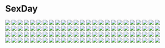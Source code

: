 # SexDay
![](https://konachan.com/jpeg/fd0d6cabaee3b2bd770872f224d5de3f/Konachan.com%20-%20199214%20animal_ears%20ass%20bed%20black_hair%20bow%20breast_hold%20breasts%20bunnygirl%20long_hair%20nipples%20original%20red_eyes%20suzune_rena%20tail%20thighhighs%20wristwear.jpg)
![](https://konachan.com/image/65b9525ecbdf6400da94d5afe8802b08/Konachan.com%20-%2098593%20all_male%20cardfight%21%21_vanguard%20male%20sendou_aichi%20trap.jpg)
![](https://konachan.com/jpeg/950214534c4332dadb7d6d97395dd74a/Konachan.com%20-%2017589%20hazuki%20tsukuyomi_moon_phase.jpg)
![](https://konachan.com/image/d2e3dbda18bda079e1c43ebe2a878084/Konachan.com%20-%2051253%20akiyama_mio%20k-on%21.jpg)
![](https://konachan.com/image/5e3bdb1ee337fe821e4d1146143a5fb8/Konachan.com%20-%20294000%202girls%20anthropomorphism%20azur_lane%20cameltoe%20le_malin_%28azur_lane%29%20nipples%20rhineheim%20see_through%20unicorn_%28azur_lane%29.jpg)
![](https://konachan.com/jpeg/89efbe7ce15926c54d779468e0fe23ec/Konachan.com%20-%20276611%20black_eyes%20black_hair%20bleach%20breasts%20dress%20green_eyes%20inoue_orihime%20male%20marmaladica%20orange_hair%20ulquiorra_schiffer%20watermark.jpg)
![](https://konachan.com/image/a3696da657320d425f78ab14ea6aade0/Konachan.com%20-%2080743%20animal_ears%20bunny_ears%20bunnygirl%20clouds%20dress%20inaba_tewi%20long_hair%20purple_hair%20reisen_udongein_inaba%20ribbons%20short_hair%20sky%20touhou%20usagihime.jpg)
![](https://konachan.com/image/1c94f059619cba2be9a6d6ece6dc9b6b/Konachan.com%20-%20285509%20blonde_hair%20blush%20breasts%20bubbles%20dress%20flowers%20green_eyes%20long_hair%20necklace%20original%20ribbons%20see_through%20sousouman%20underwater%20water%20wristwear.jpg)
![](https://konachan.com/image/003bfcb8f17abb3a2fb3017576080955/Konachan.com%20-%207579%20koge_donbo%20misha%20pita_ten%20shia.jpg)
![](https://konachan.com/jpeg/cdafa655cfed8b6685a6abdfbe55d5e9/Konachan.com%20-%20238035%20ass%20barefoot%20beach%20bikini%20blonde_hair%20blue_eyes%20blush%20breasts%20fujima_emiri%20long_hair%20navel%20nipples%20sayori%20scan%20shorts%20smile%20swimsuit%20water%20wet.jpg)
![](https://konachan.com/image/acc5ed8377e5f6a58a13a2290529068f/Konachan.com%20-%20192659%20animal%20anthropomorphism%20failure_penguin%20gochou_%28comedia80%29%20group%20harusame_%28kancolle%29%20kantai_collection%20murasame_%28kancolle%29%20naka_%28kancolle%29%20penguin.jpg)
![](https://konachan.com/image/4b5bd29b729c60b1a19dfebcb183fa90/Konachan.com%20-%2071700%20black_eyes%20black_hair%20bleach%20book%20glasses%20gloves%20group%20kubo_tite%20long_hair%20male%20orange_eyes%20orange_hair%20red_eyes%20red_hair%20short_hair%20skirt%20tie.jpg)
![](https://konachan.com/jpeg/efea3c372eab57ff3b7b0fd9f6b92ea6/Konachan.com%20-%20223965%20blonde_hair%20breasts%20cropped%20maro_no_kanja_ha_gatenkei%20navel%20nipples%20nude%20pussy%20sakimi_ayase%20third-party_edit%20uncensored%20white.jpg)
![](https://konachan.com/image/56e6bbb2c472a51bcfa4a46e1730fd79/Konachan.com%20-%2012227%20aoyama_motoko%20kaolla_su%20konno_mitsune%20loli%20love_hina%20maehara_shinobu%20narusegawa_naru%20otohime_mutsumi.jpg)
![](https://konachan.com/image/2b156e150a5f96524c6c1d4ef068cfac/Konachan.com%20-%2017884%20bicolored_eyes%20kagurazaka_asuna%20mahou_sensei_negima%20twintails.jpg)
![](https://konachan.com/jpeg/74b5990194fd99107559a26ef2c1c6aa/Konachan.com%20-%20245760%202girls%20aqua_eyes%20bikini%20blonde_hair%20breasts%20cleavage%20game_cg%20gloves%20green_eyes%20long_hair%20navel%20ponytail%20purple_hair%20swimsuit%20wanaca%20water%20wink.jpg)
![](https://konachan.com/image/f9722a9eb1bb891fdb1f6721175563c4/Konachan.com%20-%20100985%20corrector_yui%20hamada_youho%20shinozaki_ai.jpg)
![](https://konachan.com/jpeg/c8061469ba826aa93124a955d96cbe5b/Konachan.com%20-%20271916%20aqua_eyes%20barefoot%20bed%20dress%20food%20loli%20original%20panties%20phone%20red_hair%20shiraki_shiori%20short_hair%20striped_panties%20underwear.jpg)
![](https://konachan.com/image/66b5d311c5936dd425c7487b2391c3ad/Konachan.com%20-%2016754%20black_hair%20blush%20bow%20mayumi_thyme%20nishimata_aoi%20school_uniform%20shuffle%20wink.jpg)
![](https://konachan.com/jpeg/98f5ccd1ab6601a2059c4187e4721d94/Konachan.com%20-%20251249%20blue_eyes%20blush%20book%20breasts%20brown_hair%20cum%20headband%20idolmaster%20necklace%20nipples%20no_bra%20nopan%20pussy%20sayori%20short_hair%20uncensored%20watermark.jpg)
![](https://konachan.com/image/2dd6cd6404c5f45c9ced70889827aa3c/Konachan.com%20-%2010294%20fay_d_flourite%20kurogane%20mokona%20tokyo_revelations%20tsubasa_reservoir_chronicle.jpg)
![](https://konachan.com/jpeg/8cea30fb7b68a36c2f9f8e984ec1aba3/Konachan.com%20-%20178845%20clouds%20jiji_%28character%29%20kiki%20majo_no_takkyuubin%20marirero_a%20night.jpg)
![](https://konachan.com/image/fa75a55df7541633ce194c2270a0dff7/Konachan.com%20-%20133628%20blush%20breasts%20furaido%20hat%20jpeg_artifacts%20long_hair%20nipples%20no_bra%20patchouli_knowledge%20purple_eyes%20purple_hair%20see_through%20touhou.jpg)
![](https://konachan.com/jpeg/f34a8c4e48185d2d20699072033f5559/Konachan.com%20-%20254784%20butterfly%20clouds%20cure_felice%20flowers%20hanami_kotoha%20long_hair%20mahou_girls_precure%21%20pink_hair%20precure%20sky%20wristwear%20yuutarou_%28fukiiincho%29.jpg)
![](https://konachan.com/jpeg/70e76cd956d184f8e868eb29b5aa3505/Konachan.com%20-%20201578%20anthropomorphism%20bed%20blush%20breasts%20cropped%20fang%20gray_hair%20long_hair%20maki_pei%20nipples%20panties%20panty_pull%20pubic_hair%20thighhighs%20topless%20underwear.jpg)
![](https://konachan.com/image/bf703b0f19c91caa732563a8bc94b11a/Konachan.com%20-%2024037%20anthropomorphism%20mac%20os-tan.jpg)
![](https://konachan.com/image/abc2a84f1c1a7ed40ed91bf09f7e81cf/Konachan.com%20-%20297248%202girls%20animal%20blush%20bow%20braids%20brown_eyes%20cape%20chibi%20christmas%20clouds%20dress%20gloves%20hat%20moon%20night%20ofuda%20pantyhose%20piyokichi%20santa_hat%20sky%20stars%20touhou.jpg)
![](https://konachan.com/image/8afbf18761a90252b39081f3adacec9f/Konachan.com%20-%20299527%20anus%20ass%20censored%20nyc%20original%20pussy.jpg)
![](https://konachan.com/jpeg/17fdfb604f6d42f23408b069b5ffb248/Konachan.com%20-%20118681%20archer%20armor%20berserker%20fate_stay_night%20fate_zero%20fate_%28series%29%20kotomine_kirei%20male%20matou_kariya%20saber%20true_assassin%20type-moon%20waver_velvet.jpg)
![](https://konachan.com/image/d669a6516036c6327b6a5181c7dae0bf/Konachan.com%20-%2099339%20mahou_shoujo_madoka_magica%20qni%20tomoe_mami%20weapon.jpg)
![](https://konachan.com/jpeg/0bae5dccb250c503b2253666c3e1d672/Konachan.com%20-%20117731%20animal%20bikini%20black_hair%20errant%20fish%20k-on%21%20nakano_azusa%20swimsuit%20twintails%20underwater%20water.jpg)
![](https://konachan.com/image/572cf83a6188e0867caeed89bb27bc6c/Konachan.com%20-%20186611%20armored_core%20armored_core_5%20armored_core%3A_verdict_day%20azul_%28ze-l%29%20gun%20mecha%20weapon.jpg)
![](https://konachan.com/jpeg/f97ec8d75d6c7db7d282a62cdaa8a9f7/Konachan.com%20-%20110582%20clouds%20dark%20hatsune_miku%20night%20silhouette%20sky%20stars%20sunset%20twintails%20vocaloid.jpg)
![](https://konachan.com/image/cc2d78e82f74246e030ed7b240660945/Konachan.com%20-%2029822%20aisia%20da_capo%20mizukoshi_mako%20shirakawa_kotori.jpg)
![](https://konachan.com/image/ed938a48d954682d3416ec83c176fbdb/Konachan.com%20-%20291790%20aqua_eyes%20ass%20blush%20breasts%20emoi_do%20flowers%20long_hair%20nipples%20no_bra%20original%20ponytail%20purple_hair%20sex.jpg)
![](https://konachan.com/image/49a841cd8f87a5580e5b79aa06e758fe/Konachan.com%20-%2052873%20hirasawa_yui%20k-on%21.jpg)
![](https://konachan.com/jpeg/ea11ddaa96f28f0b0e2f615034e9eeca/Konachan.com%20-%2034638%20food%20hiiragi_kagami%20lucky_star%20phone%20pocky.jpg)
![](https://konachan.com/image/75f89f7209eb86863a870ba667352282/Konachan.com%20-%20129130%20aliasing%20hatsune_miku%20kagamine_len%20kagamine_rin%20male%20vocaloid.jpg)
![](https://konachan.com/jpeg/d4a6774e773b2886ce71c4a4129de214/Konachan.com%20-%20204665%20anthropomorphism%20black_hair%20blue_eyes%20braids%20clouds%20grass%20kantai_collection%20ponytail%20rain%20school_uniform%20sky%20tagme_%28artist%29%20umbrella%20water.jpg)
![](https://konachan.com/jpeg/40e75625bd2c8623a4886e87dc537557/Konachan.com%20-%20164832%20barefoot%20bed%20book%20bra%20breasts%20dark_skin%20game_cg%20gray_hair%20hinomiya_konoka%20long_hair%20muririn%20navel%20nipples%20nude%20red_eyes%20towel%20underwear%20yuzusoft.jpg)
![](https://konachan.com/image/5964e844fb83b5812cf9971cabc1c0bc/Konachan.com%20-%20305277%20male%20original%20sword%20weapon%20xuefei_%28snowdrop%29.jpg)
![](https://konachan.com/jpeg/beb7c5cf805fd320b12ff1fb0000afc3/Konachan.com%20-%20254981%20bicolored_eyes%20blue_hair%20feathers%20original%20rain%20short_hair%20skirt%20tagme_%28artist%29%20thighhighs%20water%20wings.jpg)
![](https://konachan.com/image/ba693051e41a5ad91d266b560985bee0/Konachan.com%20-%2052365%20horibe_hiderou%20tagme%20umbrella.jpg)
![](https://konachan.com/jpeg/501aa7e9b90aa8cdc3018d8a51ac5c76/Konachan.com%20-%20265526%20aqua_eyes%20breasts%20furu_uso_-complete_four_seasons-%20gray_hair%20long_hair%20nipples%20nude%20pussy%20riichu%20teidou_setsuka%20third-party_edit%20uncensored%20white.jpg)
![](https://konachan.com/jpeg/398c0efdec0539b9ed8c200ead89a705/Konachan.com%20-%20281077%20censored%20game_cg%20kiss%20koi_to_koi_suru_utopia%20lovematic%20nude%20peko%20yashiki_moegi.jpg)
![](https://konachan.com/jpeg/b84fa0ea89e0bb6ad417864d578dd612/Konachan.com%20-%20118787%20bed%20black_hair%20bra%20breasts%20cabbit%20game_cg%20long_hair%20michiru_%28midori_no_umi%29%20midori_no_umi%20navel%20nipples%20panties%20saeki_hokuto%20underwear.jpg)
![](https://konachan.com/image/4b071f0b979d68563749bf4623b5081d/Konachan.com%20-%20306528%20blancpig_yryr%20blush%20choker%20hoodie%20hyperdimension_neptunia%20neptune%20purple_eyes%20purple_hair%20short_hair%20thighhighs%20wink.jpg)
![](https://konachan.com/jpeg/743571de5b3ba98cc3a09d67d976b4d3/Konachan.com%20-%20173356%20aoi_kumiko%20black_eyes%20black_hair%20blush%20glasses%20original%20panties%20pantyhose%20school_uniform%20underwear%20white.jpg)
![](https://konachan.com/jpeg/3bc266f4e339ef9ec1b5f9c3b0bfd84a/Konachan.com%20-%20222152%20hook%20matsushita_makako%20school_uniform%20strawberry_nauts%20suzunae_houmi%20transparent.jpg)
![](https://konachan.com/jpeg/11a02568826de67f323c98b5ff5c7703/Konachan.com%20-%20260611%20breasts%20cleavage%20food%20headphones%20logo%20long_hair%20nitroplus%20pink_hair%20purple_eyes%20sonico%20super_sonico%20thighhighs%20tsuji_santa%20valentine.jpg)
![](https://konachan.com/image/6f0a0b91246e13abc6419413f1f2fff8/Konachan.com%20-%20193759%20369minmin%20black_hair%20blue%20blue_eyes%20building%20goggles%20hat%20male%20original%20short_hair.jpg)
![](https://konachan.com/jpeg/c50d5efcd41574abcdcfa296113c5c91/Konachan.com%20-%20283935%202girls%20alcot%20bed%20blush%20breasts%20choker%20game_cg%20loverec%20narumi_yuu%20nipples%20no_bra%20nopan%20pussy%20short_hair%20spread_pussy%20swimsuit%20thighhighs%20uncensored%20wet.jpg)
![](https://konachan.com/jpeg/dc3d2a683e7645d1f90a09d940feeb4d/Konachan.com%20-%20154574%20aqua_hair%20league_of_legends%20nopan%20sona_buvelle%20twintails%20yellow_eyes.jpg)
![](https://konachan.com/image/41a551eb0a44d507f1ef9490c5387e70/Konachan.com%20-%2071675%20kagamine_len%20kagamine_rin%20male%20vocaloid.jpg)
![](https://konachan.com/image/c27ea87ab1f4a78e87b07bc43af4843c/Konachan.com%20-%20167006%20blue_eyes%20brown_hair%20candy%20food%20green_hair%20group%20hat%20long_hair%20mask%20ponytail%20red_eyes%20red_hair%20scarf%20sekibanki%20short_hair%20touhou%20white_hair%20wolfgirl.jpg)
![](https://konachan.com/jpeg/2b19c07f89e10cf5eea73488bc66ef1c/Konachan.com%20-%20185727%20ajishio%20ayase_eri%20breasts%20love_live%21_school_idol_project%20nipples%20third-party_edit%20toujou_nozomi%20white%20yuri.jpg)
![](https://konachan.com/image/15ba7f36c0128189677773180545d8f6/Konachan.com%20-%20282764%20akitsu_taira%20aliasing%20animal%20original%20school_uniform%20tiger.jpg)
![](https://konachan.com/image/b91a231489ba0a1ba1a95309a57fdd1b/Konachan.com%20-%20163966%20auruo_bossard%20b.c.n.y.%20cape%20erd_gin%20gunter_shulz%20levi_ackerman%20male%20petra_ral%20red_eyes%20shingeki_no_kyojin%20short_hair%20sword%20uniform%20weapon.jpg)
![](https://konachan.com/image/fa8602e62bd243d056d605ccd7f02ffa/Konachan.com%20-%2095050%20animal_ears%20catgirl%20flowers%20group%20horns%20kaenbyou_rin%20kisume%20loli%20minamura_halki%20nude%20petals%20pointed_ears%20polychromatic%20reiuji_utsuho%20tail%20touhou.jpg)
![](https://konachan.com/image/13fa756b800176cb0a5356ba3990eceb/Konachan.com%20-%20236160%20aqua_hair%20blonde_hair%20blush%20bow%20brown_eyes%20brown_hair%20game_console%20green_eyes%20group%20long_hair%20male%20megumin%20pajamas%20sasaki2020%20satou_kazuma%20short_hair.jpg)
![](https://konachan.com/image/5e7bf4cec1d3bbcd4e53adecb4234e27/Konachan.com%20-%20125195%20animal_ears%20fairy%20gloves%20original%20scarf%20tko_%28artist%29.jpg)
![](https://konachan.com/image/4dd4ab1c0cb96b008b0a2b3c55640a37/Konachan.com%20-%20270776%20animal_ears%20brown_hair%20building%20garter_belt%20gloves%20gun%20jpeg_artifacts%20long_hair%20navel%20original%20red_eyes%20skirt%20thighhighs%20tie%20weapon.jpg)
![](https://konachan.com/image/a9c5a360faa8155e76e762c179e4692a/Konachan.com%20-%2075846%20hirasawa_yui%20k-on%21.jpg)
![](https://konachan.com/image/5e9d08cb4697f2f7011612af753ceb2a/Konachan.com%20-%2061549%20barefoot%20breast_grab%20breasts%20sex%20suzumiya_haruhi%20suzumiya_haruhi_no_yuutsu%20wet.jpg)
![](https://konachan.com/jpeg/02c5befc8ac73f64797244d454b0ecdc/Konachan.com%20-%2020683%20chibi%20forte_stollen%20galaxy_angel%20milfeulle_sakuraba%20mint_blancmanche%20nomad%20ranpha_franboise%20vanilla_h.jpg)
![](https://konachan.com/image/e5b0e363c413e1269f87d0f67dda421b/Konachan.com%20-%20287303%20anthropomorphism%20ass%20bed%20blue_eyes%20blush%20cropped%20dark_skin%20hms_ark_royal_%28kancolle%29%20kantai_collection%20nude%20red_hair%20short_hair%20tama_%28seiga46239239%29.jpg)
![](https://konachan.com/image/51813e2730b7e469cf3e615f959be7c0/Konachan.com%20-%20299911%20breast_hold%20brown_eyes%20brown_hair%20clouds%20dress%20foo_midori%20original%20see_through%20short_hair%20signed%20sky%20sunset%20water.jpg)
![](https://konachan.com/jpeg/50103c23169f6de1ea8508521e57f179/Konachan.com%20-%20152677%20black_hair%20flowers%20otani_%28gloria%29%20red_eyes%20sleeping.jpg)
![](https://konachan.com/jpeg/0fd13d03733824c8eb0c76bdf4eb507a/Konachan.com%20-%20101293%20breasts%20brown_hair%20condom%20cum%20ikinari_anata_ni_koishiteiru%20karory%20maid%20nipples%20onigase_tane%20panties%20underwear.jpg)
![](https://konachan.com/image/e715f18a20c833adeed91b770beca745/Konachan.com%20-%20133053%20aquanauts_of_a_morning_calm%20asanagi_mio%20bikini%20breasts%20fizz%20summer%20swimsuit%20topless%20yamino_kenji.jpg)
![](https://konachan.com/image/2ee0363f17decdd0f50294db5efe8e42/Konachan.com%20-%20150322%20blue_hair%20chuunibyou_demo_koi_ga_shitai%21%20dress%20eyepatch%20hisama_kumako%20takanashi_rikka%20thighhighs.jpg)
![](https://konachan.com/image/c731c0cec7a01ed778b3b267b061d658/Konachan.com%20-%20245858%20black_hair%20blue_eyes%20breasts%20caitlyn%20garter%20gloves%20hat%20long_hair%20nipples%20no_bra%20nopan%20open_shirt%20penis%20police%20pussy%20sex%20skirt%20uncensored%20uniform.jpg)
![](https://konachan.com/image/7e47e95c4f13cce36ba5f4a7bf76aa4b/Konachan.com%20-%2052078%20breasts%20brown_eyes%20brown_hair%20cleavage%20elbow_gloves%20gloves%20meiko%20short_hair%20vocaloid.jpg)
![](https://konachan.com/image/d20f7bd18a71b20c5e17eb2bb27147fb/Konachan.com%20-%20126235%20blonde_hair%20blue_eyes%20gloves%20heart%20horns%20kagamine_rin%20kuroi_%28liar-player%29%20mask%20poker_face_%28vocaloid%29%20short_hair%20vocaloid.jpg)
![](https://konachan.com/image/309f96179ee8778fda4955060c69a83f/Konachan.com%20-%2075925%20cosplay%20glasses%20nagato_yuki%20suzumiya_haruhi_no_yuutsu%20touhou%20white.jpg)
![](https://konachan.com/image/53b46cd841701b7b246125adba760fc8/Konachan.com%20-%2041701%20all_male%20gokudera_hayato%20katekyou_hitman_reborn%20male%20vector.jpg)
![](https://konachan.com/jpeg/15e6ea7282a3a210e62c21725f430276/Konachan.com%20-%20300931%20blue_eyes%20brown_hair%20dark%20litra_%28ltr0312%29%20original%20short_hair%20sky%20snow.jpg)
![](https://konachan.com/image/c0d3c4dbcdb6d403f70aa073ee008004/Konachan.com%20-%2044145%20aika_s_granzchesta%20alice_carroll%20aria%20aria_pokoteng%20bikini%20mizunashi_akari%20swimsuit.jpg)
![](https://konachan.com/jpeg/aaa440c509bd0f6aacdffb5bcd9d48b1/Konachan.com%20-%20235802%20aircraft%20breasts%20brown_eyes%20brown_hair%20gloves%20long_hair%20original%20ponytail%20short_hair%20tokihama_jirou%20water%20watermark.jpg)
![](https://konachan.com/image/9f62c8abb41b2de5f5c49ba56bb60457/Konachan.com%20-%20208168%20animal_ears%20brown_hair%20catgirl%20chen%20kanzen_bouon%20sleeping%20socks%20tail%20touhou.jpg)
![](https://konachan.com/jpeg/15388790479d3a4c2a4f58fc8deb834a/Konachan.com%20-%20174548%20blonde_hair%20blue_eyes%20breasts%20cameltoe%20dengeki_hime%20logo%20long_hair%20nipples%20open_shirt%20panties%20ribbons%20scan%20skirt%20thighhighs%20underwear%20whirlpool.jpg)
![](https://konachan.com/image/78f6950fb7956a7e1fe9219d857eea67/Konachan.com%20-%2099796%20breasts%20futaba_channel_2%20game_cg%20genderswap%20loli%20ninoko%20nipples%20panties%20pink_hair%20shiina_yuuki%20shirt_lift%20underwear.jpg)
![](https://konachan.com/image/6f60dcd722a65e1ac1879fcff70410a5/Konachan.com%20-%20267590%20brown_eyes%20hat%20hoodie%20island_%28game%29%20long_hair%20ohara_rinne%20ttnap%20white_hair.jpg)
![](https://konachan.com/jpeg/a530feb5dec12263ead34b9601e2e0f7/Konachan.com%20-%20145088%20blush%20brown_eyes%20brown_hair%20condom%20flat_chest%20loli%20long_hair%20navel%20nipples%20to_love_ru%20topless%20white%20wink%20yuuki_mikan.jpg)
![](https://konachan.com/image/f4173a9bf88449270e6578cee0281021/Konachan.com%20-%2070318%20all_male%20aqua_eyes%20blonde_hair%20clouds%20headphones%20hekicha%20kagamine_len%20male%20short_hair%20tie%20vocaloid.jpg)
![](https://konachan.com/jpeg/06d600ad79170f9e4184b211b4a78c79/Konachan.com%20-%2046717%20food%20kannagi_crazy_shrine_maidens%20nagi%20vector.jpg)
![](https://konachan.com/image/316bdaa70f4039d60fd11d011b880fbb/Konachan.com%20-%20127539%20animal_ears%20bell%20black_hair%20blue_eyes%20blush%20bow%20catgirl%20masaki_%28machisora%29%20original%20ribbons%20school_uniform%20short_hair%20valentine%20zoom_layer.jpg)
![](https://konachan.com/jpeg/1fd58c1382358cf49156e7b43b0538df/Konachan.com%20-%20229862%20building%20front_wing%20game_cg%20grass%20grisaia_no_zankou%20nobody%20scenic%20tagme_%28artist%29%20tree.jpg)
![](https://konachan.com/image/7bc90595efb6952011c5b6ede90f9ce4/Konachan.com%20-%2067974%20lambdadelta%20umineko_no_naku_koro_ni%20ushiromiya_ange.jpg)
![](https://konachan.com/jpeg/1b8e0da91c5f744092341609df9d720c/Konachan.com%20-%20128207%20araragi_tsukihi%20bakemonogatari%20black_hair%20blush%20japanese_clothes%20monogatari_%28series%29%20nisemonogatari%20short_hair%20swordsouls%20yukata.jpg)
![](https://konachan.com/image/1c0a48c9fd46253aa2d911c9d6aefc9e/Konachan.com%20-%20104842%20ass%20bikini%20blonde_hair%20blue_eyes%20cameltoe%20cecilia_alcott%20infinite_stratos%20long_hair%20swimsuit%20wave_ride.jpg)
![](https://konachan.com/image/a6c461c9beea952260b01e02c0483a1a/Konachan.com%20-%2068499%20hatsune_miku%20twintails%20vocaloid.jpg)
![](https://konachan.com/jpeg/589a4b4b983000902187e3af823aefac/Konachan.com%20-%2029947%20tsukuyomi_moon_phase.jpg)
![](https://konachan.com/jpeg/598af4a3da0c23d8dda4480c7bc1666f/Konachan.com%20-%20192724%20arisaka_mashiro%20brown_hair%20game_cg%20glasses%20long_hair%20purple_eyes%20school_uniform%20sky%20sprite%20suzumori%20thighhighs%20twintails%20yuuki_itsuka.jpg)
![](https://konachan.com/image/e9482fa6baa04a11ccf7bc86523f99c1/Konachan.com%20-%20185292%20black_hair%20blue_eyes%20breasts%20cleavage%20gloves%20green_eyes%20haku_%28p%26d%29%20karin_%28p%26d%29%20lao_meng%20long_hair%20petals%20tail%20thighhighs%20twintails%20white_hair.jpg)
![](https://konachan.com/jpeg/7572b5ba18f226446b4403db2cd22477/Konachan.com%20-%20230542%20blue_eyes%20blush%20brown_hair%20clouds%20fang%20kazenokaze%20long_hair%20original%20ponytail%20school_uniform%20sky%20sunset%20thighhighs%20valentine%20zettai_ryouiki.jpg)
![](https://konachan.com/image/69ab8b942785821fcda7ff99062f84bb/Konachan.com%20-%20261649%20ass%20camera%20cangkong%20darling_in_the_franxx%20green_eyes%20headband%20horns%20long_hair%20pantyhose%20pink_hair%20uniform%20zero_two.jpg)
![](https://konachan.com/image/60406ea114f6e34e126689fcd855ddad/Konachan.com%20-%2027556%20asahina_mikuru%20chibi%20nagato_yuki%20suzumiya_haruhi%20suzumiya_haruhi_no_yuutsu.jpg)
![](https://konachan.com/image/503bc8573afbf86e5dc4059cd7a38cc8/Konachan.com%20-%2027520%20amamiya_yuuko%20ef%20ef_a_fairy_tale_of_the_two%20ef_a_tale_of_memories%20minori.jpg)
![](https://konachan.com/image/9c6ef0648d1f6b75d2681e9c783105f3/Konachan.com%20-%2076508%20hatsune_miku%20hirokiku%20twintails%20vocaloid.jpg)
